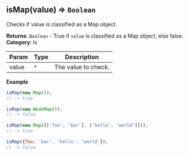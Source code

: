 <a name="isMap"></a>

## isMap(value) ⇒ <code>Boolean</code>
Checks if value is classified as a Map object.

**Returns**: <code>Boolean</code> - True if `value` is classified as a Map object, else false.  
**Category**: Is  

| Param | Type | Description |
| --- | --- | --- |
| value | <code>\*</code> | The value to check. |

**Example**  
```js
isMap(new Map());
// -> true

isMap(new WeakMap());
// -> false

isMap(new Map([['foo', 'bar'], ['hello', 'world']]));
// -> true

isMap({foo: 'bar', 'hello': 'world'});
// -> false
```
